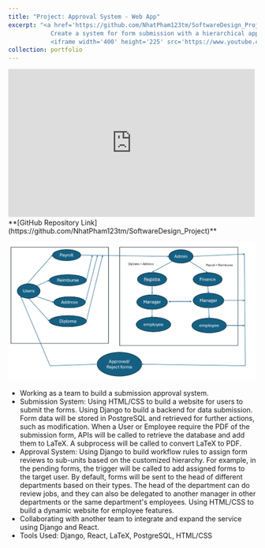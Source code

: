 ```yaml
---
title: "Project: Approval System - Web App"
excerpt: "<a href='https://github.com/NhatPham123tm/SoftwareDesign_Project' target='_blank'>GitHub Repository Link</a><br/>
            Create a system for form submission with a hierarchical approval workflow.<br/>
            <iframe width='400' height='225' src='https://www.youtube.com/embed/F-2NI3qfZ-k' frameborder='0' allowfullscreen></iframe>"
collection: portfolio
---
```


<iframe width="500" height="300" src="https://www.youtube.com/embed/F-2NI3qfZ-k" frameborder="0" allowfullscreen></iframe>



<br>
**[GitHub Repository Link](https://github.com/NhatPham123tm/SoftwareDesign_Project)**

![Approval System](/images/approval_system.png)

 * Working as a team to build a submission approval system.
 * Submission System: Using HTML/CSS to build a website for users to submit the forms. Using Django to build a backend for data submission. Form data will be stored in PostgreSQL and retrieved for further actions, such as modification. When a User or Employee require the PDF of the submission form, APIs will be called to retrieve the database and add them to LaTeX. A subprocess will be called to convert LaTeX to PDF. 
 * Approval System: Using Django to build workflow rules to assign form reviews to sub-units based on the
customized hierarchy. For example, in the pending forms, the trigger will be called to add assigned forms to the target user. By default, forms will be sent to the head of different departments based on their types. The head of the department can do review jobs, and they can also be delegated to another manager in other departments or the same department's employees. Using HTML/CSS to build a 
dynamic website for employee features. 
 * Collaborating with another team to integrate and expand the service using Django and React.
 * Tools Used: Django, React, LaTeX, PostgreSQL, HTML/CSS